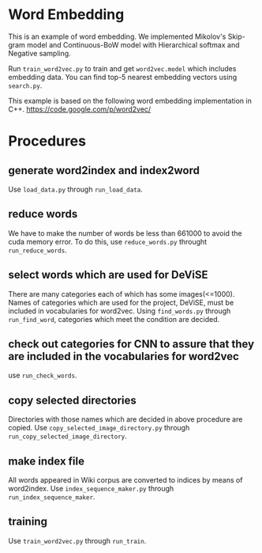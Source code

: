 # Word Embedding

This is an example of word embedding.
We implemented Mikolov's Skip-gram model and Continuous-BoW model with Hierarchical softmax and Negative sampling.

Run `train_word2vec.py` to train and get `word2vec.model` which includes embedding data.
You can find top-5 nearest embedding vectors using `search.py`.

This example is based on the following word embedding implementation in C++.
https://code.google.com/p/word2vec/

# Procedures

## generate word2index and index2word

Use `load_data.py` through `run_load_data`.

## reduce words

We have to make the number of words be less than 661000 to avoid the cuda memory error.
To do this, use `reduce_words.py` throught `run_reduce_words`.

## select words which are used for DeViSE

There are many categories each of which has some images(<=1000).
Names of categories which are used for the project, DeViSE, must be included in vocabularies for word2vec.
Using `find_words.py` through `run_find_word`, categories which meet the condition are decided. 

## check out categories for CNN to assure that they are included in the vocabularies for word2vec 
use `run_check_words`.

## copy selected directories

Directories with those names which are decided in above procedure are copied.
Use `copy_selected_image_directory.py` through `run_copy_selected_image_directory`.

## make index file 

All words appeared in Wiki corpus are converted to indices by means of word2index.
Use `index_sequence_maker.py` through `run_index_sequence_maker`.

## training 

Use `train_word2vec.py` through `run_train`.
